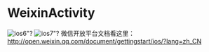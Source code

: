 WeixinActivity
==============
![ios6](https://raw.github.com/iDay/WeixinActivity/master/ios6.png)"?
![ios7](https://raw.github.com/iDay/WeixinActivity/master/ios7.png)"?
微信开放平台文档看这里：
http://open.weixin.qq.com/document/gettingstart/ios/?lang=zh_CN